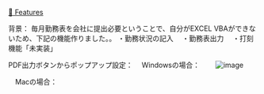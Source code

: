 
[🚀 Features](README.md)

背景：
毎月勤務表を会社に提出必要ということで、自分がEXCEL VBAができないため、下記の機能作りました。。
・勤務状況の記入　
・勤務表出力　
・打刻機能「未実装」　

PDF出力ボタンからポップアップ設定：
　Windowsの場合：
　　![image](https://github.com/ryuushihou/kinntai/assets/113272024/e79d6752-1da9-4469-9c94-0a3da2d70054)

　Macの場合：
　　
